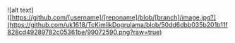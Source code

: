 ![alt text]([https://github.com/[username]/[reponame]/blob/[branch]/image.jpg?](https://github.com/uk1618/TcKimlikDogrulama/blob/50dd6dbb035b201b11f828cd49289782c05361be/99072590.png?raw=true)
